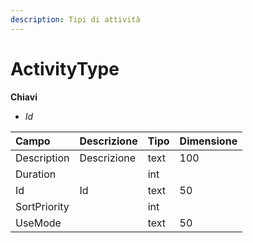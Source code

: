 ```yaml
---
description: Tipi di attività
---
```


# ActivityType

**Chiavi**

* _Id_

| Campo | Descrizione | Tipo | Dimensione |
| :--- | :--- | :--- | :--- |
| Description | Descrizione | text | 100 |
| Duration |  | int |  |
| Id | Id | text | 50 |
| SortPriority |  | int |  |
| UseMode |  | text | 50 |


